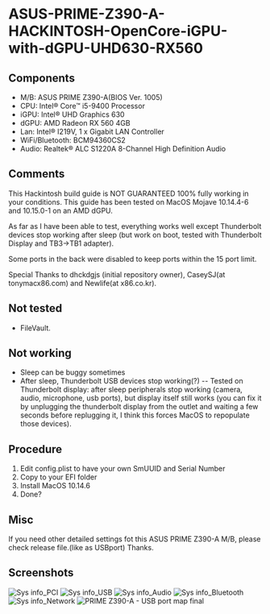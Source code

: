# ASUS-PRIME-Z390-A-HACKINTOSH-OpenCore-iGPU-with-dGPU-UHD630-RX560


## Components
- M/B: ASUS PRIME Z390-A(BIOS Ver. 1005)
- CPU: Intel® Core™ i5-9400 Processor
- iGPU: Intel® UHD Graphics 630
- dGPU: AMD Radeon RX 560 4GB
- Lan: Intel® I219V, 1 x Gigabit LAN Controller
- WiFi/Bluetooth: BCM94360CS2
- Audio: Realtek® ALC S1220A 8-Channel High Definition Audio

## Comments
This Hackintosh build guide is NOT GUARANTEED 100% fully working in your conditions. This guide has been tested on MacOS Mojave 10.14.4-6 and 10.15.0-1 on an AMD dGPU.

As far as I have been able to test, everything works well except Thunderbolt devices stop working after sleep (but work on boot, tested with Thunderbolt Display and TB3->TB1 adapter).

Some ports in the back were disabled to keep ports within the 15 port limit.

Special Thanks to dhckdgjs (initial repository owner), CaseySJ(at tonymacx86.com) and Newlife(at x86.co.kr).

## Not tested
- FileVault.

## Not working
- Sleep can be buggy sometimes
- After sleep, Thunderbolt USB devices stop working(?)
-- Tested on Thunderbolt display: after sleep peripherals stop working (camera, audio, microphone, usb ports), but display itself still works (you can fix it by unplugging the thunderbolt display from the outlet and waiting a few seconds before replugging it, I think this forces MacOS to repopulate those devices).

## Procedure
1. Edit config.plist to have your own SmUUID and Serial Number
2. Copy to your EFI folder
3. Install MacOS 10.14.6
4. Done?

## Misc

If you need other detailed settings fot this ASUS PRIME Z390-A M/B, please check release file.(like as USBport)
Thanks.

## Screenshots


![Sys info_PCI](https://user-images.githubusercontent.com/35429874/61994177-59df8980-b0b2-11e9-857f-47d757fa7a0f.png)
![Sys info_USB](https://user-images.githubusercontent.com/35429874/61994187-6c59c300-b0b2-11e9-896a-8a3ac4609117.png)
![Sys info_Audio](https://user-images.githubusercontent.com/35429874/61994188-711e7700-b0b2-11e9-908f-1ffd44d945a8.png)
![Sys info_Bluetooth](https://user-images.githubusercontent.com/35429874/61994190-71b70d80-b0b2-11e9-8f2a-18757d28cd83.png)
![Sys info_Network](https://user-images.githubusercontent.com/35429874/61994191-71b70d80-b0b2-11e9-888d-b25cac1842a8.png)
![PRIME Z390-A - USB port map final](https://user-images.githubusercontent.com/35429874/61994465-821cb780-b0b5-11e9-9d00-b12ed9046afc.jpg)
